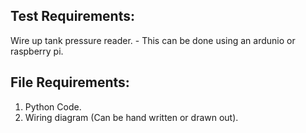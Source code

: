 ## Test Requirements:
Wire up tank pressure reader. 
    - This can be done using an ardunio or raspberry pi.  

## File Requirements:
1. Python Code.  
2. Wiring diagram (Can be hand written or drawn out).